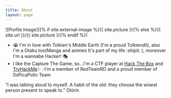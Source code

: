 ```yaml
---
title: About
layout: page
---
```

![Profile Image]({% if site.external-image %}{{ site.picture }}{% else %}{{ site.url }}/{{ site.picture }}{% endif %})

 - :sob: I'm in love with Tolkien's Middle Earth (I'm a proud Tolkiendil), also I'm a Otaku too(Manga and animes It's part of my life :shipit: ), moreover I'm a wannabe Hacker! :performing_arts:
- I like the Capture The Game, so...I'm a CTF player at <a href="https://www.hackthebox.eu/profile/321601" target="_blank" rel="noopener">Hack The Box</a> and <a href="https://tryhackme.com/p/G4l1l30" target="_blank" rel="noopener">TryHackMe</a>:sparkles:
-I'm a member of RedTeamRD and a proud member of 0xPicaPollo Team

“I was talking aloud to myself. A habit of the old: they choose the wisest person present to speak to.” Olórin
